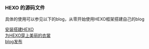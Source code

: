 ### HEXO 的源码文件

具体的使用可以参见以下的blog，从零开始使用HEXO框架搭建自己的blog

[安装搭建HEXO](http://47.100.56.9/2020/02/02/HOWTO-create-HEXO-Blog-1/)
<br/>
[为HEXO穿上美丽的衣裳](http://47.100.56.9/2020/02/02/HOWTO-create-HEXO-Blog-2/)
<br/>
[blog发布](http://47.100.56.9/2020/02/02/HOWTO-create-HEXO-Blog-3/)